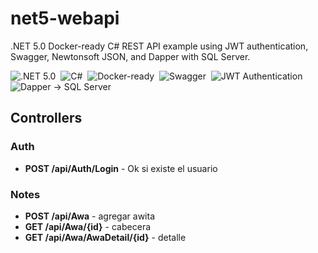 

# net5-webapi

.NET 5.0 Docker-ready C# REST API example using JWT authentication, Swagger, Newtonsoft JSON, and Dapper with SQL Server.



![.NET 5.0](https://img.shields.io/badge/-.NET_5.0-141321?style=for-the-badge&logo=.net&logoColor=ba46d8)&nbsp;
![C#](https://img.shields.io/badge/-C%23-141321?style=for-the-badge&logo=c-sharp&logoColor=239120)&nbsp;
![Docker-ready](https://img.shields.io/badge/-Docker--ready-141321?style=for-the-badge&logo=Docker&logoColor=2496ED)&nbsp;
![Swagger](https://img.shields.io/badge/-Swagger-141321?style=for-the-badge&logo=Swagger&logoColor=85EA2D)&nbsp;
![JWT Authentication](https://img.shields.io/badge/-JWT_Authentication-141321?style=for-the-badge&logo=JSON-Web-Tokens&logoColor=ffffff)&nbsp;
![Dapper -> SQL Server](https://img.shields.io/badge/-Dapper_-->_SQL%20Server-141321?style=for-the-badge&logo=Microsoft-SQL-Server&logoColor=CC2927)&nbsp;


## Controllers

### Auth

 - **POST /api/Auth/Login** - Ok si existe el usuario

 
### Notes

 - **POST /api/Awa** - agregar awita
 - **GET /api/Awa/{id}** - cabecera
 - **GET /api/Awa/AwaDetail/{id}** - detalle

 
